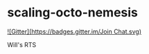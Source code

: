 scaling-octo-nemesis
====================
[![Gitter](https://badges.gitter.im/Join Chat.svg)](https://gitter.im/Prismik/scaling-octo-nemesis?utm_source=badge&utm_medium=badge&utm_campaign=pr-badge&utm_content=badge)

Will's RTS
